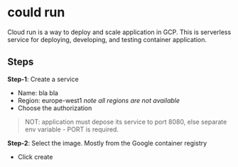 # could run

Cloud run is a way to deploy and scale application in GCP. This is serverless service for deploying, developing, and testing container application.

## Steps

**Step-1**: Create a service

- Name: bla bla
- Region: europe-west1 *note all regions are not available*
- Choose the authorization

> NOT: application must depose its service to port 8080, else separate env variable - PORT is required.

**Step-2**: Select the image. Mostly from the Google container registry

- Click create
